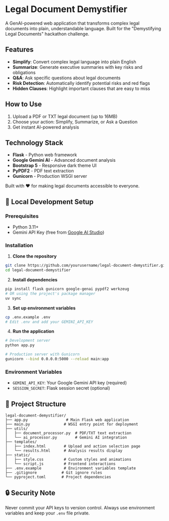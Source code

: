 # Legal Document Demystifier

A GenAI-powered web application that transforms complex legal documents into plain, understandable language. Built for the "Demystifying Legal Documents" hackathon challenge.

## Features

- **Simplify**: Convert complex legal language into plain English
- **Summarize**: Generate executive summaries with key risks and obligations
- **Q&A**: Ask specific questions about legal documents
- **Risk Detection**: Automatically identify potential risks and red flags
- **Hidden Clauses**: Highlight important clauses that are easy to miss

## How to Use

1. Upload a PDF or TXT legal document (up to 16MB)
2. Choose your action: Simplify, Summarize, or Ask a Question
3. Get instant AI-powered analysis

## Technology Stack

- **Flask** - Python web framework
- **Google Gemini AI** - Advanced document analysis
- **Bootstrap 5** - Responsive dark theme UI
- **PyPDF2** - PDF text extraction
- **Gunicorn** - Production WSGI server

Built with ❤️ for making legal documents accessible to everyone.

## 🚀 Local Development Setup

### Prerequisites
- Python 3.11+
- Gemini API Key (free from [Google AI Studio](https://ai.google.dev/))

### Installation

1. **Clone the repository**
```bash
git clone https://github.com/yourusername/legal-document-demystifier.git
cd legal-document-demystifier
```

2. **Install dependencies**
```bash
pip install flask gunicorn google-genai pypdf2 werkzeug
# OR using the project's package manager
uv sync
```

3. **Set up environment variables**
```bash
cp .env.example .env
# Edit .env and add your GEMINI_API_KEY
```

4. **Run the application**
```bash
# Development server
python app.py

# Production server with Gunicorn
gunicorn --bind 0.0.0.0:5000 --reload main:app
```

### Environment Variables
- `GEMINI_API_KEY`: Your Google Gemini API key (required)
- `SESSION_SECRET`: Flask session secret (optional)

## 📁 Project Structure
```
legal-document-demystifier/
├── app.py                 # Main Flask web application
├── main.py               # WSGI entry point for deployment
├── utils/
│   ├── document_processor.py  # PDF/TXT text extraction
│   └── ai_processor.py        # Gemini AI integration
├── templates/
│   ├── index.html        # Upload and action selection page
│   └── results.html      # Analysis results display
├── static/
│   ├── style.css         # Custom styles and animations
│   └── script.js         # Frontend interactions
├── .env.example          # Environment variables template
├── .gitignore           # Git ignore rules
└── pyproject.toml       # Project dependencies
```

## 🔒 Security Note
Never commit your API keys to version control. Always use environment variables and keep your `.env` file private.